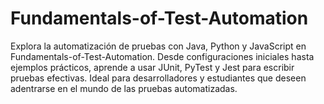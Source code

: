 # Fundamentals-of-Test-Automation
Explora la automatización de pruebas con Java, Python y JavaScript en Fundamentals-of-Test-Automation. Desde configuraciones iniciales hasta ejemplos prácticos, aprende a usar JUnit, PyTest y Jest para escribir pruebas efectivas. Ideal para desarrolladores y estudiantes que deseen adentrarse en el mundo de las pruebas automatizadas.
